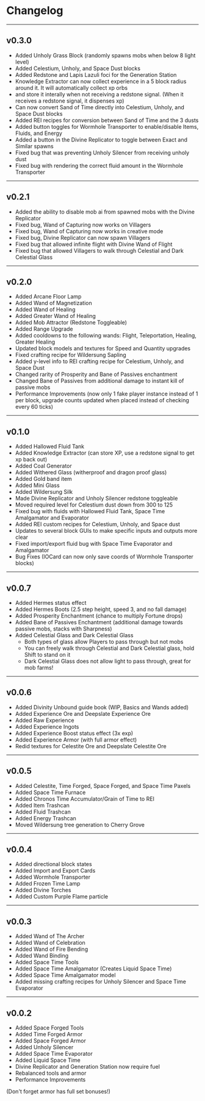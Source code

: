 # Changelog

---
## v0.3.0
- Added Unholy Grass Block (randomly spawns mobs when below 8 light level)
- Added Celestium, Unholy, and Space Dust blocks
- Added Redstone and Lapis Lazuli foci for the Generation Station
- Knowledge Extractor can now collect experience in a 5 block radius around it. It will automatically collect xp orbs 
- and store it interally when not receiving a redstone signal. (When it receives a redstone signal, it dispenses xp)
- Can now convert Sand of Time directly into Celestium, Unholy, and Space Dust blocks
- Added REI recipes for conversion between Sand of Time and the 3 dusts
- Added button toggles for Wormhole Transporter to enable/disable Items, Fluids, and Energy
- Added a button in the Divine Replicator to toggle between Exact and Similar spawns
- Fixed bug that was preventing Unholy Silencer from receiving unholy dust
- Fixed bug with rendering the correct fluid amount in the Wormhole Transporter

---
## v0.2.1
- Added the ability to disable mob ai from spawned mobs with the Divine Replicator
- Fixed bug, Wand of Capturing now works on Villagers
- Fixed bug, Wand of Capturing now works in creative mode
- Fixed bug, Divine Replicator can now spawn Villagers
- Fixed bug that allowed infinite flight with Divine Wand of Flight
- Fixed bug that allowed Villagers to walk through Celestial and Dark Celestial Glass

---
## v0.2.0
- Added Arcane Floor Lamp
- Added Wand of Magnetization
- Added Wand of Healing
- Added Greater Wand of Healing
- Added Mob Attractor (Redstone Toggleable)
- Added Range Upgrade
- Added cooldowns to the following wands: Flight, Teleportation, Healing, Greater Healing
- Updated block models and textures for Speed and Quantity upgrades
- Fixed crafting recipe for Wildersung Sapling
- Added y-level info to REI crafting recipe for Celestium, Unholy, and Space Dust
- Changed rarity of Prosperity and Bane of Passives enchantment
- Changed Bane of Passives from additional damage to instant kill of passive mobs
- Performance Improvements (now only 1 fake player instance instead of 1 per block, upgrade counts updated when placed instead of checking every 60 ticks)

---
## v0.1.0
- Added Hallowed Fluid Tank
- Added Knowledge Extractor (can store XP, use a redstone signal to get xp back out)
- Added Coal Generator
- Added Withered Glass (witherproof and dragon proof glass)
- Added Gold band item
- Added Mini Glass
- Added Wildersung Silk
- Made Divine Replicator and Unholy Silencer redstone toggleable
- Moved required level for Celestium dust down from 300 to 125
- Fixed bug with fluids with Hallowed Fluid Tank, Space Time Amalgamator and Evaporator
- Added REI custom recipes for Celestium, Unholy, and Space dust
- Updates to several block GUIs to make specific inputs and outputs more clear
- Fixed import/export fluid bug with Space Time Evaporator and Amalgamator
- Bug Fixes (IOCard can now only save coords of Wormhole Transporter blocks)

---
## v0.0.7
- Added Hermes status effect
- Added Hermes Boots (2.5 step height, speed 3, and no fall damage)
- Added Prosperity Enchantment (chance to multiply Fortune drops)
- Added Bane of Passives Enchantment (additional damage towards passive mobs, stacks with Sharpness)
- Added Celestial Glass and Dark Celestial Glass
  - Both types of glass allow Players to pass through but not mobs
  - You can freely walk through Celestial and Dark Celestial glass, hold Shift to stand on it
  - Dark Celestial Glass does not allow light to pass through, great for mob farms!

---
## v0.0.6
- Added Divinity Unbound guide book (WIP, Basics and Wands added)
- Added Experience Ore and Deepslate Experience Ore
- Added Raw Experience
- Added Experience Ingots
- Added Experience Boost status effect (3x exp)
- Added Experience Armor (with full armor effect)
- Redid textures for Celestite Ore and Deepslate Celestite Ore

---
## v0.0.5
- Added Celestite, Time Forged, Space Forged, and Space Time Paxels
- Added Space Time Furnace
- Added Chronos Time Accumulator/Grain of Time to REI
- Added Item Trashcan
- Added Fluid Trashcan
- Added Energy Trashcan
- Moved Wildersung tree generation to Cherry Grove

---
## v0.0.4
- Added directional block states
- Added Import and Export Cards
- Added Wormhole Transporter
- Added Frozen Time Lamp
- Added Divine Torches
- Added Custom Purple Flame particle

---

## v0.0.3
- Added Wand of The Archer
- Added Wand of Celebration
- Added Wand of Fire Bending
- Added Wand Binding
- Added Space Time Tools
- Added Space Time Amalgamator (Creates Liquid Space Time)
- Added Space Time Amalgamator model
- Added missing crafting recipes for Unholy Silencer and Space Time Evaporator

---
## v0.0.2
- Added Space Forged Tools
- Added Time Forged Armor
- Added Space Forged Armor
- Added Unholy Silencer
- Added Space Time Evaporator
- Added Liquid Space Time
- Divine Replicator and Generation Station now require fuel
- Rebalanced tools and armor
- Performance Improvements

(Don't forget armor has full set bonuses!)
